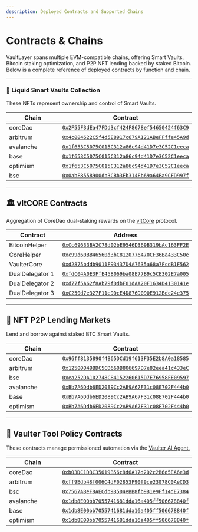 ```yaml
---
description: Deployed Contracts and Supported Chains
---
```


# Contracts & Chains

VaultLayer spans multiple EVM-compatible chains, offering Smart Vaults, Bitcoin staking optimization, and P2P NFT lending backed by staked Bitcoin. Below is a complete reference of deployed contracts by function and chain.

***

### 🧠 Liquid Smart Vaults Collection <a href="#liquid-smart-vaults-collection" id="liquid-smart-vaults-collection"></a>

These NFTs represent ownership and control of Smart Vaults.

<table><thead><tr><th width="143.74029541015625">Chain</th><th>Contract</th></tr></thead><tbody><tr><td>coreDao</td><td><a href="https://scan.coredao.org/address/0x2F55F3dEa47FDd3cf424F8678ef54650424f63C9"><code>0x2F55F3dEa47FDd3cf424F8678ef54650424f63C9</code></a></td></tr><tr><td>arbitrum</td><td><a href="https://arbiscan.io/address/0x4c004622C5f4d5E8917c679A121ABeFFffe45A9d"><code>0x4c004622C5f4d5E8917c679A121ABeFFffe45A9d</code></a></td></tr><tr><td>avalanche</td><td><a href="https://snowtrace.io/address/0x1f653C5075C015C312a86c94d41D7e3C52C1eeca"><code>0x1f653C5075C015C312a86c94d41D7e3C52C1eeca</code></a></td></tr><tr><td>base</td><td><a href="https://basescan.org/address/0x1f653C5075C015C312a86c94d41D7e3C52C1eeca"><code>0x1f653C5075C015C312a86c94d41D7e3C52C1eeca</code></a></td></tr><tr><td>optimism</td><td><a href="https://optimistic.etherscan.io/address/0x1f653C5075C015C312a86c94d41D7e3C52C1eeca"><code>0x1f653C5075C015C312a86c94d41D7e3C52C1eeca</code></a></td></tr><tr><td>bsc</td><td><a href="https://bscscan.com/address/0x0abF8558900db3CBb3Eb314Fb69a64Ba9CFD997f"><code>0x0abF8558900db3CBb3Eb314Fb69a64Ba9CFD997f</code></a></td></tr></tbody></table>

***

## 🏛️ vltCORE Contracts

Aggregation of CoreDao dual-staking rewards on the [vltCore](../components/vltcore.md) protocol.

<table><thead><tr><th width="159.532470703125">Contract</th><th>Address</th></tr></thead><tbody><tr><td>BitcoinHelper</td><td><a href="https://scan.coredao.org/address/0xCc69633BA2C78d02bE9546D369B319bAc163FF2E"><code>0xCc69633BA2C78d02bE9546D369B319bAc163FF2E</code></a></td></tr><tr><td>CoreHelper</td><td><a href="https://scan.coredao.org/address/0xc99d60BB46560d3bC8120776470CF36Ba433C50e"><code>0xc99d60BB46560d3bC8120776470CF36Ba433C50e</code></a></td></tr><tr><td>VaulterCore</td><td><a href="https://scan.coredao.org/address/0xd2875bddb9011F93437D4A7635a68a7FcdB1F562"><code>0xd2875bddb9011F93437D4A7635a68a7FcdB1F562</code></a></td></tr><tr><td>DualDelegator 1</td><td><a href="https://scan.coredao.org/address/0xfdC04A0E3FfE458069ba08E77B9c5CE302E7a005"><code>0xfdC04A0E3FfE458069ba08E77B9c5CE302E7a005</code></a></td></tr><tr><td>DualDelegator 2</td><td><a href="https://scan.coredao.org/address/0xd77f5A62f8Ab79fDdbF01dAA20F1634D4130141e"><code>0xd77f5A62f8Ab79fDdbF01dAA20F1634D4130141e</code></a></td></tr><tr><td>DualDelegator 3</td><td><a href="https://scan.coredao.org/address/0xC250d7e327F11e9DcE4D876D090E912Bdc24e375"><code>0xC250d7e327F11e9DcE4D876D090E912Bdc24e375</code></a></td></tr></tbody></table>

***

## 🤝 NFT P2P Lending Markets

Lend and borrow against staked BTC Smart Vaults.

<table><thead><tr><th width="161.19482421875">Chain</th><th>Contract</th></tr></thead><tbody><tr><td>coreDao</td><td><a href="https://scan.coredao.org/address/0x96ff8135890f4B65DCd19f613F35E2b8A0a18585"><code>0x96ff8135890f4B65DCd19f613F35E2b8A0a18585</code></a></td></tr><tr><td>arbitrum</td><td><a href="https://arbiscan.io/address/0x12500049BDC5CD660B806697D7e82eea41c433eC"><code>0x12500049BDC5CD660B806697D7e82eea41c433eC</code></a></td></tr><tr><td>bsc</td><td><a href="https://bscscan.com/address/0xea252DA102748C84152260615D7E76958FE09597"><code>0xea252DA102748C84152260615D7E76958FE09597</code></a></td></tr><tr><td>avalanche</td><td><a href="https://snowtrace.io/address/0xBb7A6Ddb6ED2089Cc2AB9A67F31c08E702F444b0"><code>0xBb7A6Ddb6ED2089Cc2AB9A67F31c08E702F444b0</code></a></td></tr><tr><td>base</td><td><a href="https://basescan.org/address/0xBb7A6Ddb6ED2089Cc2AB9A67F31c08E702F444b0"><code>0xBb7A6Ddb6ED2089Cc2AB9A67F31c08E702F444b0</code></a></td></tr><tr><td>optimism</td><td><a href="https://optimistic.etherscan.io/address/0xBb7A6Ddb6ED2089Cc2AB9A67F31c08E702F444b0"><code>0xBb7A6Ddb6ED2089Cc2AB9A67F31c08E702F444b0</code></a></td></tr></tbody></table>

***

## 🔐 Vaulter Tool Policy Contracts

These contracts manage permissioned automation via the [Vaulter AI Agent.](broken-reference)

<table><thead><tr><th width="127.94805908203125">Chain</th><th>Contract</th></tr></thead><tbody><tr><td>coreDao</td><td><a href="https://scan.coredao.org/address/0xb03DC1DBC35619B56c8d6A17d202c2B6d5EA6e3d"><code>0xb03DC1DBC35619B56c8d6A17d202c2B6d5EA6e3d</code></a></td></tr><tr><td>arbitrum</td><td><a href="https://arbiscan.io/address/0xff9Edb48f006C4dF02853F90f9ce23078C0AeCD3"><code>0xff9Edb48f006C4dF02853F90f9ce23078C0AeCD3</code></a></td></tr><tr><td>bsc</td><td><a href="https://bscscan.com/address/0x7567A8eF8AECdb98504eBB8fb9B1e9Ff14dE7384"><code>0x7567A8eF8AECdb98504eBB8fb9B1e9Ff14dE7384</code></a></td></tr><tr><td>avalanche</td><td><a href="https://snowtrace.io/address/0x1db8E00bb7055741681dda16a405ff506678840f"><code>0x1db8E00bb7055741681dda16a405ff506678840f</code></a></td></tr><tr><td>base</td><td><a href="https://basescan.org/address/0x1db8E00bb7055741681dda16a405ff506678840f"><code>0x1db8E00bb7055741681dda16a405ff506678840f</code></a></td></tr><tr><td>optimism</td><td><a href="https://optimistic.etherscan.io/address/0x1db8E00bb7055741681dda16a405ff506678840f"><code>0x1db8E00bb7055741681dda16a405ff506678840f</code></a></td></tr></tbody></table>

